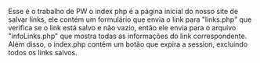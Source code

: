 Esse é o trabalho de PW
o index php é a página inicial do nosso site de salvar links, ele contém um formulário que envia o link para "links.php" que verifica se o link está salvo e não vazio, então ele 
envia para o arquivo "infoLinks.php" que mostra todas as informações do link correspondente.
Além disso, o index.php contém um botão que expira a session, excluindo todos os links salvos.